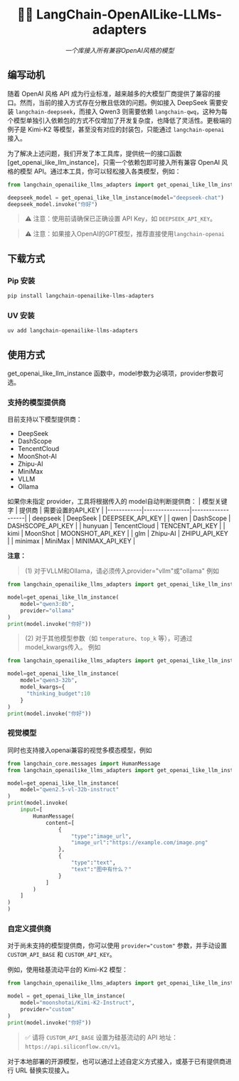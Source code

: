 <h1 align="center"> 🦜️🔗 LangChain-OpenAILike-LLMs-adapters </h1>
<p align="center">
    <em>一个库接入所有兼容OpenAI风格的模型</em>
</p>


## 编写动机
随着 OpenAI 风格 API 成为行业标准，越来越多的大模型厂商提供了兼容的接口。然而，当前的接入方式存在分散且低效的问题。例如接入 DeepSeek 需要安装 `langchain-deepseek`，而接入 Qwen3 则需要依赖 `langchain-qwq`，这种为每个模型单独引入依赖包的方式不仅增加了开发复杂度，也降低了灵活性。更极端的例子是 Kimi-K2 等模型，甚至没有对应的封装包，只能通过 `langchain-openai` 接入。


为了解决上述问题，我们开发了本工具库，提供统一的接口函数 [get_openai_like_llm_instance]，只需一个依赖包即可接入所有兼容 OpenAI 风格的模型 API。通过本工具，你可以轻松接入各类模型，例如：

```python
from langchain_openailike_llms_adapters import get_openai_like_llm_instance

deepseek_model = get_openai_like_llm_instance(model="deepseek-chat")
deepseek_model.invoke("你好")
```

> ⚠️ 注意：使用前请确保已正确设置 API Key，如 `DEEPSEEK_API_KEY`。

> ⚠️ 注意：如果接入OpenAI的GPT模型，推荐直接使用`langchain-openai`


## 下载方式

### Pip 安装
```bash
pip install langchain-openailike-llms-adapters
```

### UV 安装
```bash
uv add langchain-openailike-llms-adapters
```

## 使用方式

get_openai_like_llm_instance 函数中，model参数为必填项，provider参数可选。

### 支持的模型提供商

目前支持以下模型提供商：
- DeepSeek
- DashScope
- TencentCloud
- MoonShot-AI
- Zhipu-AI
- MiniMax
- VLLM
- Ollama

如果你未指定 provider，工具将根据传入的 model自动判断提供商：
| 模型关键字 | 提供商         | 需要设置的API_KEY |
|------------|----------------|-------------------|
| deepseek   | DeepSeek       | DEEPSEEK_API_KEY  |
| qwen       | DashScope      | DASHSCOPE_API_KEY |
| hunyuan    | TencentCloud   | TENCENT_API_KEY   |
| kimi       | MoonShot       | MOONSHOT_API_KEY  |
| glm        | Zhipu-AI       | ZHIPU_API_KEY     |
| minimax    | MiniMax        | MINIMAX_API_KEY   |

**注意：**
> (1) 对于VLLM和Ollama，请必须传入provider="vllm"或"ollama"
例如
```python
from langchain_openailike_llms_adapters import get_openai_like_llm_instance

model=get_openai_like_llm_instance(
    model="qwen3:8b",
    provider="ollama"
)
print(model.invoke("你好"))
```

> (2) 对于其他模型参数（如 `temperature`、`top_k` 等），可通过model_kwargs传入。
例如
```python
from langchain_openailike_llms_adapters import get_openai_like_llm_instance

model=get_openai_like_llm_instance(
    model="qwen3-32b",
    model_kwargs={
      "thinking_budget":10
    }
)
print(model.invoke("你好"))
```

### 视觉模型
同时也支持接入openai兼容的视觉多模态模型，例如

```python
from langchain_core.messages import HumanMessage
from langchain_openailike_llms_adapters import get_openai_like_llm_instance

model=get_openai_like_llm_instance(
    model="qwen2.5-vl-32b-instruct"
)
print(model.invoke(
    input=[
        HumanMessage(
            content=[
                {
                    "type":"image_url",
                    "image_url":"https://example.com/image.png"
                },
                {
                    "type":"text",
                    "text":"图中有什么？"
                }
            ]
        )
    ]
)
)
```

### 自定义提供商

对于尚未支持的模型提供商，你可以使用 `provider="custom"` 参数，并手动设置 `CUSTOM_API_BASE` 和 `CUSTOM_API_KEY`。

例如，使用硅基流动平台的 Kimi-K2 模型：

```python
from langchain_openailike_llms_adapters import get_openai_like_llm_instance

model = get_openai_like_llm_instance(
    model="moonshotai/Kimi-K2-Instruct",
    provider="custom"
)
print(model.invoke("你好"))
```

> ✅ 请将 `CUSTOM_API_BASE` 设置为硅基流动的 API 地址：`https://api.siliconflow.cn/v1`。

对于本地部署的开源模型，也可以通过上述自定义方式接入，或基于已有提供商进行 URL 替换实现接入。
